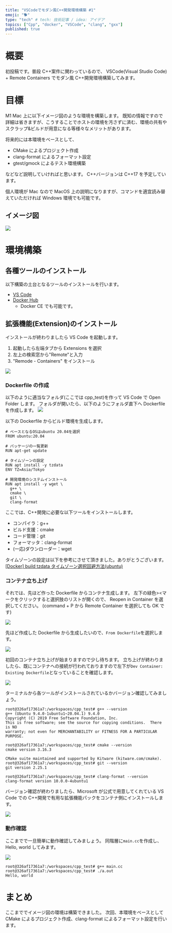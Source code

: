 ```yaml
---
title: "VSCodeでモダン風C++開発環境構築 #1"
emoji: "🐕"
type: "tech" # tech: 技術記事 / idea: アイデア
topics: ["Cpp", "docker", "VSCode", "clang", "gxx"]
published: true
---
```


# 概要

初投稿です。普段 C++案件に関わっているので、
VSCode(Visual Studio Code) + Remote Containers でモダン風 C++開発環境構築してみます。

# 目標

M1 Mac 上に以下イメージ図のような環境を構築します。
既知の情報ですので詳細は省きますが、こうすることでホストの環境を汚さずに済む、環境の共有やスクラップ&ビルドが用意になる等様々なメリットがあります。

将来的には本環境をベースとして、

- CMake によるプロジェクト作成
- clang-format によるフォーマット設定
- gtest/gmock によるテスト環境構築

などなど説明していければと思います。
C++バージョンは C++17 を予定しています。

個人環境が Mac なので MacOS 上の説明になりますが、コマンドを適宜読み替えていただければ Windows 環境でも可能です。

## イメージ図

![](/images/df3c9aedfc3c13/1.jpg)

# 環境構築

## 各種ツールのインストール

以下構築の土台となるツールのインストールを行います。

- [VS Code](https://azure.microsoft.com/ja-jp/products/visual-studio-code/)
- [Docker Hub](https://hub.docker.com/)
  - Docker CE でも可能です。

## 拡張機能(Extension)のインストール

インストールが終わりましたら VS Code を起動します。

1. 起動したら左端タブから Extensions を選択
2. 左上の検索窓から"Remote"と入力
3. "Remode - Containers" をインストール

![](/images/df3c9aedfc3c13/2.png)

### Dockerfile の作成

以下のように適当なフォルダ(ここでは cpp_test)を作って VS Code で Open Folder します。
フォルダが開いたら、以下のようにフォルダ直下へ Dockerfile を作成します。
![](/images/df3c9aedfc3c13/3.png)

以下の Dockerfile からビルド環境を生成します。

```yml:Dockerfile
# ベースとなるOSはubuntu 20.04を選択
FROM ubuntu:20.04

# パッケージの一覧更新
RUN apt-get update

# タイムゾーンの設定
RUN apt install -y tzdata
ENV TZ=Asia/Tokyo

# 開発環境のシステムインストール
RUN apt install -y wget \
  g++ \
  cmake \
  git \
  clang-format
```

ここでは、C++開発に必要な以下ツールをインストールします。

- コンパイラ：g++
- ビルド支援：cmake
- コード管理：git
- フォーマッタ：clang-format
- (一応)ダウンローダー：wget

タイムゾーンの設定は以下を参考にさせて頂きました。ありがとうございます。
[[Docker] build tzdata タイムゾーン選択回避方法(ubuntu)](https://sleepless-se.net/2018/07/31/docker-build-tzdata-ubuntu/)

### コンテナ立ち上げ

それでは、先ほど作った Dockerfile からコンテナ生成します。
左下の緑色><マークをクリックすると選択肢のリストが開くので、
Reopen in Container を選択してください。
(command + P から Remote Container を選択しても OK です)

![](/images/df3c9aedfc3c13/4.png)

先ほど作成した Dockerfile から生成したいので、`From Dockerfile`を選択します。

![](/images/df3c9aedfc3c13/5.png)

初回のコンテナ立ち上げが始まりますので少し待ちます。
立ち上げが終わりましたら、既にコンテナへの接続が行われておりますので左下が`Dev Container: Existing Dockerfile`となっていることを確認します。

![](/images/df3c9aedfc3c13/6.png)

ターミナルから各ツールがインストールされているかバージョン確認してみましょう。

```
root@326af17361a7:/workspaces/cpp_test# g++ --version
g++ (Ubuntu 9.4.0-1ubuntu1~20.04.1) 9.4.0
Copyright (C) 2019 Free Software Foundation, Inc.
This is free software; see the source for copying conditions.  There is NO
warranty; not even for MERCHANTABILITY or FITNESS FOR A PARTICULAR PURPOSE.

root@326af17361a7:/workspaces/cpp_test# cmake --version
cmake version 3.16.3

CMake suite maintained and supported by Kitware (kitware.com/cmake).
root@326af17361a7:/workspaces/cpp_test# git --version
git version 2.25.1

root@326af17361a7:/workspaces/cpp_test# clang-format --version
clang-format version 10.0.0-4ubuntu1
```

バージョン確認が終わりましたら、Microsoft が公式で用意してくれている VS Code での C++開発で有用な拡張機能パックをコンテナ側にインストールします。

![](/images/df3c9aedfc3c13/7.png)

### 動作確認

ここまでで一旦簡単に動作確認してみましょう。
同階層に`main.cc`を作成し、Hello, world してみます。

![](/images/df3c9aedfc3c13/8.png)

```
root@326af17361a7:/workspaces/cpp_test# g++ main.cc
root@326af17361a7:/workspaces/cpp_test# ./a.out
Hello, world
```

# まとめ

ここまででイメージ図の環境は構築できました。
次回、本環境をベースとして CMake によるプロジェクト作成、clang-format によるフォーマット設定を行います。
